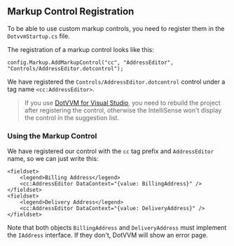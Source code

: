 ## Markup Control Registration

To be able to use custom markup controls, you need to register them in the `DotvvmStartup.cs` file. 

The registration of a markup control looks like this:

```CSHARP
config.Markup.AddMarkupControl("cc", "AddressEditor", "Controls/AddressEditor.dotcontrol");
```

We have registered the `Controls/AddressEditor.dotcontrol` control under a tag name `<cc:AddressEditor>`.

> If you use [DotVVM for Visual Studio](https://www.dotvvm.com/landing/dotvvm-for-visual-studio), you need to rebuild the project after registering the control, otherwise the IntelliSense won't display the control in the suggestion list.  

### Using the Markup Control

We have registered our control with the `cc` tag prefix and `AddressEditor` name, so we can just write this:

```DOTHTML
<fieldset>
    <legend>Billing Address</legend>
    <cc:AddressEditor DataContext="{value: BillingAddress}" />
</fieldset>
<fieldset>
    <legend>Delivery Address</legend>
    <cc:AddressEditor DataContext="{value: DeliveryAddress}" />
</fieldset>
```

Note that both objects `BillingAddress` and `DeliveryAddress` must implement the `IAddress` interface. If they don't, DotVVM will show an error page.
